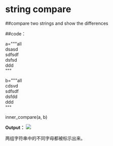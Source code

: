 # string compare

##compare two strings and show the differences

##code：

a="""all  
    dsasd  
    sdfsdf  
    dsfsd  
    ddd  
    """

b="""all  
    cdsvd  
    sdfsdf  
    dsfdd  
    ddd  
    """

inner_compare(a, b)

**Output：**
![][timestamplog]

两组字符串中的不同字母都被标示出来。



[timestamplog]: ../images/timestamplog.png


